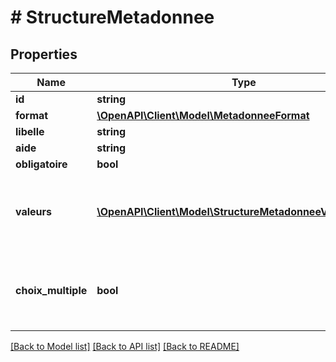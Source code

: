 # # StructureMetadonnee

## Properties

Name | Type | Description | Notes
------------ | ------------- | ------------- | -------------
**id** | **string** |  |
**format** | [**\OpenAPI\Client\Model\MetadonneeFormat**](MetadonneeFormat.md) |  |
**libelle** | **string** |  |
**aide** | **string** |  |
**obligatoire** | **bool** |  |
**valeurs** | [**\OpenAPI\Client\Model\StructureMetadonneeValeursInner[]**](StructureMetadonneeValeursInner.md) | Cette clé n&#39;est présente que si le format est &#x60;enum&#x60; | [optional]
**choix_multiple** | **bool** | Cette clé n&#39;est présente que si le format est &#x60;enum&#x60; | [optional]

[[Back to Model list]](../../README.md#models) [[Back to API list]](../../README.md#endpoints) [[Back to README]](../../README.md)
